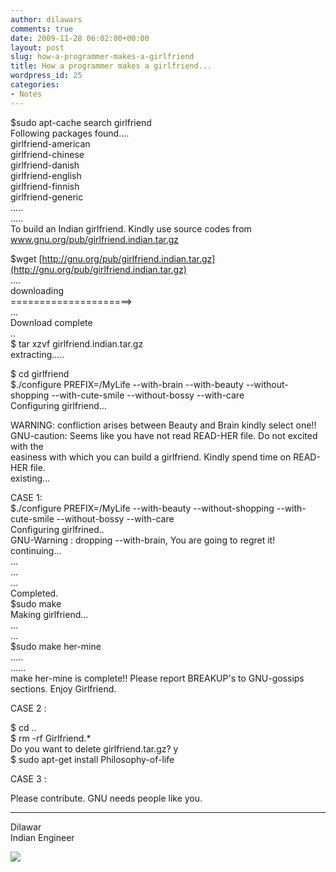 ```yaml
---
author: dilawars
comments: true
date: 2009-11-28 06:02:00+00:00
layout: post
slug: how-a-programmer-makes-a-girlfriend
title: How a programmer makes a girlfriend...
wordpress_id: 25
categories:
- Notes
---
```


$sudo apt-cache search girlfriend  
Following packages found....  
girlfriend-american  
girlfriend-chinese  
girlfriend-danish  
girlfriend-english  
girlfriend-finnish  
girlfriend-generic  
.....  
.....  
To build an Indian girlfriend. Kindly use source codes from www.gnu.org/pub/girlfriend.indian.tar.gz  


  
$wget [http://gnu.org/pub/girlfriend.indian.tar.gz](http://gnu.org/pub/girlfriend.indian.tar.gz)  
....  
downloading  
=====================>  
...  
Download complete  
..  
$ tar xzvf girlfriend.indian.tar.gz  
extracting.....  
  
$ cd girlfriend  
$./configure PREFIX=/MyLife --with-brain --with-beauty --without-shopping --with-cute-smile --without-bossy --with-care  
Configuring girlfriend...  
  
WARNING: confliction arises between Beauty and Brain kindly select one!!    
GNU-caution: Seems like you have not read READ-HER file. Do not excited with the   
easiness with which you can build a girlfriend. Kindly spend time on READ-HER file.  
existing...  
  
CASE 1:  
$./configure PREFIX=/MyLife --with-beauty --without-shopping --with-cute-smile --without-bossy --with-care  
Configuring girlfrined..  
GNU-Warning : dropping --with-brain, You are going to regret it!  
continuing...  
...  
...  
...  
Completed.  
$sudo make  
Making girlfriend...  
...  
...  
$sudo make her-mine  
.....  
......  
make her-mine is complete!! Please report BREAKUP's to GNU-gossips sections. Enjoy Girlfriend.  
  
CASE 2 :  
  
$ cd ..  
$ rm -rf Girlfriend.*  
Do you want to delete girlfriend.tar.gz? y  
$ sudo apt-get install Philosophy-of-life  
  
CASE 3 :  
  
Please contribute. GNU needs people like you.  
  
-----  
  
Dilawar  
Indian Engineer  


![](https://blogger.googleusercontent.com/tracker/3794193585985230867-3021667196065468851?l=dilawarsays.blogspot.com)
